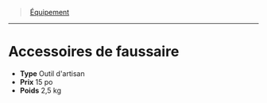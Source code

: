 ﻿---
!Equipment
Type: Outil d'artisan
Price: 15 po
Weight: 2,5 kg
Id: equipment_hd.md#accessoires-de-faussaire
ParentLink: equipment_hd.md#Équipement
Name: Accessoires de faussaire
ParentName: Équipement
NameLevel: 1
Attributes: {}
---
> [Équipement](hd_equipment.md)

---

# Accessoires de faussaire

- **Type** Outil d'artisan
- **Prix** 15 po
- **Poids** 2,5 kg

